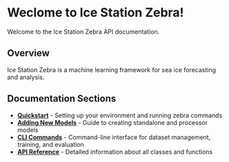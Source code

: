 # Weclome to Ice Station Zebra!

Welcome to the Ice Station Zebra API documentation.

## Overview

Ice Station Zebra is a machine learning framework for sea ice forecasting and analysis.

## Documentation Sections

- **[Quickstart](quickstart.md)** - Setting up your environment and running zebra commands
- **[Adding New Models](adding-new-models.md)** - Guide to creating standalone and processor models
- **[CLI Commands](cli.md)** - Command-line interface for dataset management, training, and evaluation
- **[API Reference](api/index.md)** - Detailed information about all classes and functions




